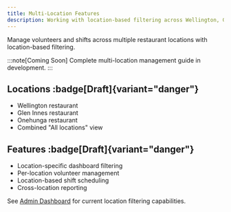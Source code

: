 ```yaml
---
title: Multi-Location Features
description: Working with location-based filtering across Wellington, Glen Innes, and Onehunga
---
```


Manage volunteers and shifts across multiple restaurant locations with location-based filtering.

:::note[Coming Soon]
Complete multi-location management guide in development.
:::

## Locations :badge[Draft]{variant="danger"}

- Wellington restaurant
- Glen Innes restaurant  
- Onehunga restaurant
- Combined "All locations" view

## Features :badge[Draft]{variant="danger"}

- Location-specific dashboard filtering
- Per-location volunteer management
- Location-based shift scheduling
- Cross-location reporting

See [Admin Dashboard](/overview/admin-dashboard/) for current location filtering capabilities.
